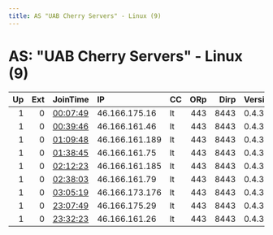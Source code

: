 ```yaml
---
title: AS "UAB Cherry Servers" - Linux (9)
---
```


# AS: "UAB Cherry Servers" - Linux (9)

|   Up |   Ext | JoinTime                                                                                            | IP             | CC   |   ORp |   Dirp | Version   | Contact   | Nickname   |   eFamMembers |
|-----:|------:|:----------------------------------------------------------------------------------------------------|:---------------|:-----|------:|-------:|:----------|:----------|:-----------|--------------:|
|    1 |     0 | [00:07:49](https://metrics.torproject.org/rs.html#details/8AA959D8DE3A4840E155FCFEDD12A98AC47B615D) | 46.166.175.16  | lt   |   443 |   8443 | 0.4.3.6   | None      | Unnamed    |             1 |
|    1 |     0 | [00:39:46](https://metrics.torproject.org/rs.html#details/75F4BE85F5DC623BDAF65CB269CD6E4E3F14FE38) | 46.166.161.46  | lt   |   443 |   8443 | 0.4.3.6   | None      | Unnamed    |             1 |
|    1 |     0 | [01:09:48](https://metrics.torproject.org/rs.html#details/703E952794CD9B055391A2372870C280CF7BDA19) | 46.166.161.189 | lt   |   443 |   8443 | 0.4.3.6   | None      | Unnamed    |             1 |
|    1 |     0 | [01:38:45](https://metrics.torproject.org/rs.html#details/CCB10F6C0F9ED51F8D61AFEA824F1D795A557181) | 46.166.161.75  | lt   |   443 |   8443 | 0.4.3.6   | None      | Unnamed    |             1 |
|    1 |     0 | [02:12:23](https://metrics.torproject.org/rs.html#details/5944BE10FF49A3CFC865D2F0700394C2877F197D) | 46.166.161.185 | lt   |   443 |   8443 | 0.4.3.6   | None      | Unnamed    |             1 |
|    1 |     0 | [02:38:03](https://metrics.torproject.org/rs.html#details/AF9D6C980231A6A4559DC9643186699C8336F681) | 46.166.161.79  | lt   |   443 |   8443 | 0.4.3.6   | None      | Unnamed    |             1 |
|    1 |     0 | [03:05:19](https://metrics.torproject.org/rs.html#details/3BC978764F5C0D2C6110B214A79AC2F2F4ED8F11) | 46.166.173.176 | lt   |   443 |   8443 | 0.4.3.6   | None      | Unnamed    |             1 |
|    1 |     0 | [23:07:49](https://metrics.torproject.org/rs.html#details/2D9471C48568C849B26CE9D05D1D182BAEEA1944) | 46.166.175.29  | lt   |   443 |   8443 | 0.4.3.6   | None      | Unnamed    |             1 |
|    1 |     0 | [23:32:23](https://metrics.torproject.org/rs.html#details/AE2F3A9B1440086F1AC128E6D0AB94BF9EB81607) | 46.166.161.26  | lt   |   443 |   8443 | 0.4.3.6   | None      | Unnamed    |             1 |
